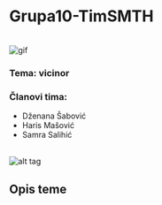 # Grupa10-TimSMTH

\
![gif](https://media.giphy.com/media/l41YzQX6Zf3YgT4Ri/giphy.gif)

### Tema: vicinor
### Članovi tima:
- Dženana Šabović
- Haris Mašović 
- Samra Salihić

\
![alt tag](https://imgur.com/a/OYJLg "vicinor")


## Opis teme



